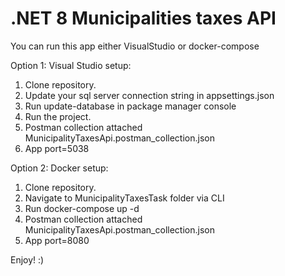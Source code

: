 # .NET 8 Municipalities taxes API
You can run this app either VisualStudio or docker-compose

Option 1: Visual Studio setup:
1. Clone repository.
2. Update your sql server connection string in appsettings.json
3. Run update-database in package manager console
4. Run the project.
5. Postman collection attached MunicipalityTaxesApi.postman_collection.json
6. App port=5038


Option 2: Docker setup:
1. Clone repository.
2. Navigate to MunicipalityTaxesTask folder via CLI
3. Run docker-compose up -d
4. Postman collection attached MunicipalityTaxesApi.postman_collection.json
5. App port=8080

Enjoy! :)